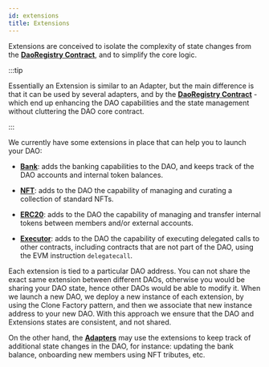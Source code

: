 ```yaml
---
id: extensions
title: Extensions
---
```


Extensions are conceived to isolate the complexity of state changes from the **[DaoRegistry Contract](/docs/core/dao-registry)**, and to simplify the core logic.

:::tip

Essentially an Extension is similar to an Adapter, but the main difference is that it can be used by several adapters, and by the **[DaoRegistry Contract](/docs/core/dao-registry)** - which end up enhancing the DAO capabilities and the state management without cluttering the DAO core contract.

:::

We currently have some extensions in place that can help you to launch your DAO:

- **[Bank](/docs/extensions/bank-extension)**: adds the banking capabilities to the DAO, and keeps track of the DAO accounts and internal token balances.

- **[NFT](/docs/extensions/nft-extension)**: adds to the DAO the capability of managing and curating a collection of standard NFTs.

- **[ERC20](/docs/extensions/erc20-extension)**: adds to the DAO the capability of managing and transfer internal tokens between members and/or external accounts.

- **[Executor](/docs/extensions/executor-extension)**: adds to the DAO the capability of executing delegated calls to other contracts, including contracts that are not part of the DAO, using the EVM instruction `delegatecall`.

Each extension is tied to a particular DAO address. You can not share the exact same extension between different DAOs, otherwise you would be sharing your DAO state, hence other DAOs would be able to modify it. When we launch a new DAO, we deploy a new instance of each extension, by using the Clone Factory pattern, and then we associate that new instance address to your new DAO. With this approach we ensure that the DAO and Extensions states are consistent, and not shared.

On the other hand, the **[Adapters](/docs/adapters)** may use the extensions to keep track of additional state changes in the DAO, for instance: updating the bank balance, onboarding new members using NFT tributes, etc.
